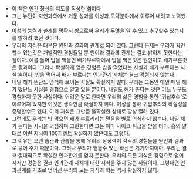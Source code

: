 - 이 책은 인간 정신의 지도를 작성한 셈이다
- 그는 뉴턴이 자연과학에서 거둔 성과를 이성과 도덕분야에서 이루어 내려고 노력했다.
- 이성의 능력과 한계를 명확히 함으로써 우리가 무엇을 알 수 있고 추구할수 있는지를 밝히려 했던 것이다.
- 우리의 지식은 대부분 원인과 결과의 관계로 되어 있다. 그런데 문제는 우리가 확인할수 있는것은 개별적인 경험들일 뿐 원이과 결과의 관계는 결코 밝히지 못한다는 점이다.
예를 들어 밥을 먹을면 배가부르다에서 밥을 먹은것은 원인이고 배가부른것은 결과이다. 그러나 확실하게 얻은 경험은 밥을 먹었다는 사실과 배가 부르다는 사실 뿐이다. 밥을 먹어서 배가 부르다는 인과관계 자체는 결코 경험되지 않는다.
- 내일 해가 뜬단느 명백해 보이는 사실도 확실하지 않다. 우리는 그동안 매일 매일 해가 떴단느 사실을 경험으로 알고 있을 뿐이다. 내일도 해가 뜬다는 것은 어느 누구도 경험하지 못한 사실이다. 어려운 말로 한다면 우리의 삶은 경험을 통한 '귀납추리'로 이루어져 있지만 이것은 생각만큼 확실하지 않다. 이성을 통해 귀밥추리의 확실성을 증명할수도 없다. 이리 지식은 그만큼 불확실한 상태로 항상 열려 있다.
- 그런데도 우리는 밥 먹으면 배가 부르리라는 믿음을 별로 의심하지 않는다. 내일 해가 뜬다는 사시을 의심하며 고민한다면 그는 아마 사이코 취급을 받을 터다. 흄의 말대로 이런 지식이 100퍼센트 확실하지 않은데도 그렇다.
- 그 이유는 오랜 습관과 관습을 통해 우리의 상상력이 각각의 경험들을 원인과 결과로 묶어 주기 때문이다. 그러나 우리가 얻을수 있는 확신은 거기까지이다. 우리는 결코 절대적으로  확실한 인과관계를 얻지 못한다. 우리의 모든 지식은 경험으로 얻어지지만 경험은 결코 인과관계 자체에 대한 지식을 주지 않는 까닭이다. 그렇다면 인과관계를 기초로 얻어진 우리의 모든 지식과 학문 역시 확실하지  않다.
